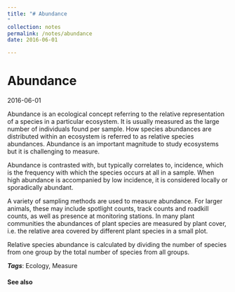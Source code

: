 ```yaml
---
title: "# Abundance
"
collection: notes
permalink: /notes/abundance
date: 2016-06-01

---
```


# Abundance

2016-06-01

Abundance is an ecological concept referring to the relative representation of a species in a particular ecosystem. It is usually measured as the large number of individuals found per sample. How species abundances are distributed within an ecosystem is referred to as relative species abundances. Abundance is an important magnitude to study ecosystems but it is challenging to measure.

Abundance is contrasted with, but typically correlates to, incidence, which is the frequency with which the species occurs at all in a sample. When high abundance is accompanied by low incidence, it is considered locally or sporadically abundant.

A variety of sampling methods are used to measure abundance. For larger animals, these may include spotlight counts, track counts and roadkill counts, as well as presence at monitoring stations. In many plant communities the abundances of plant species are measured by plant cover, i.e. the relative area covered by different plant species in a small plot.

Relative species abundance is calculated by dividing the number of species from one group by the total number of species from all groups.

***Tags***: Ecology, Measure

#### See also






